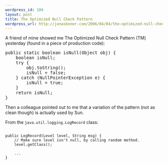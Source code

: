 ```yaml
--- 
wordpress_id: 104
layout: post
title: The Optimized Null Check Pattern
wordpress_url: http://jonasboner.com/2006/04/04/the-optimized-null-check-pattern/
---
```

A friend of mine showed me The Optimized Null Check Pattern (TM) yesterday (found in a piece of production code):

<pre>
public static boolean isNull(Object obj) {
    boolean isNull;
    try {
        obj.toString();
        isNull = false;
    } catch (NullPointerException e) {
        isNull = true;
    }
    return isNull;
}
</pre>

Then a colleague pointed out to me that a variation of the pattern (not as clean though) is actually used by Sun. 

From the <code>java.util.logging.LogRecord</code> class:

<pre>
<code>
public LogRecord(Level level, String msg) {
    // Make sure level isn't null, by calling random method.
    level.getClass();
 
    ...
}
</code></pre>
